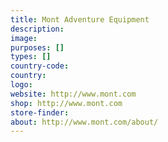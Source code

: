 ```yaml
---
title: Mont Adventure Equipment
description:
image:
purposes: []
types: []
country-code:
country:
logo:
website: http://www.mont.com
shop: http://www.mont.com
store-finder:
about: http://www.mont.com/about/
---
```

